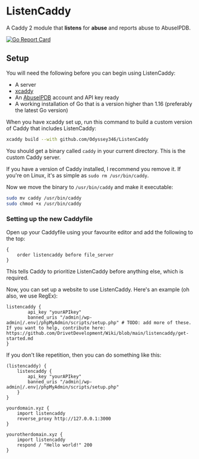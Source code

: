 # ListenCaddy
A Caddy 2 module that **listens** for **abuse** and reports abuse to AbuseIPDB.

[![Go Report Card](https://goreportcard.com/badge/github.com/DrivetDevelopment/ListenCaddy)](https://goreportcard.com/report/github.com/DrivetDevelopment/ListenCaddy)

## Setup
You will need the following before you can begin using ListenCaddy:
- A server
- [xcaddy](https://github.com/caddyserver/xcaddy)
- An [AbuseIPDB](https://www.abuseipdb.com/) account and API key ready
- A working installation of Go that is a version higher than 1.16 (preferably the latest Go version)

When you have xcaddy set up, run this command to build a custom version of Caddy that includes ListenCaddy:
```bash
xcaddy build --with github.com/Odyssey346/ListenCaddy
```

You should get a binary called ``caddy`` in your current directory. This is the custom Caddy server.

If you have a version of Caddy installed, I recommend you remove it. If you're on Linux, it's as simple as ``sudo rm /usr/bin/caddy``.

Now we move the binary to ``/usr/bin/caddy`` and make it executable:
```bash
sudo mv caddy /usr/bin/caddy
sudo chmod +x /usr/bin/caddy
```

### Setting up the new Caddyfile
Open up your Caddyfile using your favourite editor and add the following to the top:
```caddyfile
{
    order listencaddy before file_server
}
```
This tells Caddy to prioritize ListenCaddy before anything else, which is required.

Now, you can set up a website to use ListenCaddy. Here's an example (oh also, we use RegEx):
```caddyfile
listencaddy {
        api_key "yourAPIkey"
        banned_uris "/admin|/wp-admin|/.env|/phpMyAdmin/scripts/setup.php" # TODO: add more of these. If you want to help, contribute here: https://github.com/DrivetDevelopment/Wiki/blob/main/listencaddy/get-started.md
}
```

If you don't like repetition, then you can do something like this:

```caddyfile
(listencaddy) {
	listencaddy {
		api_key "yourAPIkey"
		banned_uris "/admin|/wp-admin|/.env|/phpMyAdmin/scripts/setup.php"
	}
}

yourdomain.xyz {
	import listencaddy
	reverse_proxy http://127.0.0.1:3000
}

yourotherdomain.xyz {
	import listencaddy
	respond / "Hello world!" 200
}
```